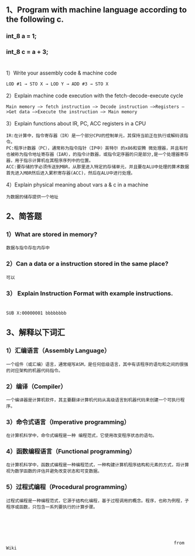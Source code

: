 ## 1、Program with machine language according to the following c. <br/>
### int_8 a = 1; <br/>
### int_8 c = a + 3; <br/><br/>

1）Write your assembly code & machine code<br/>
    
    LOD #1 → STO X → LOD Y → ADD #3 → STO X

2）Explain machine code execution with the fetch-decode-execute cycle <br/>

    Main memory –> fetch instruction –> Decode instruction –>Registers –>Get data –>Execute the instruction –> Main memory

3）Explain functions about  IR, PC, ACC registers in a CPU<br/>

    IR:在计算中，指令寄存器（IR）是一个部分CPU的控制单元，其保持当前正在执行或解码该指令。
    PC:程序计数器（PC），通常称为指令指针（IP中）英特尔 的x86和安腾 微处理器，并且有时也被称为指令地址寄存器（IAR），的指令计数器，或指令定序器的只是部分,是一个处理器寄存器，用于指示计算机在其程序序列中的位置。
    ACC:要存储的字必须传送到MBR，从那里进入特定的存储单元，并且要在ALU中处理的算术数据首先进入MBR然后进入累积寄存器(ACC)，然后在ALU中进行处理。

4）Explain physical meaning about vars a & c in a machine<br/>
    
    为数据的储存提供一个地址

## 2、简答题 <br/>
### 1）What are stored in memory?<br/> 

    数据与指令存在内存中

### 2）Can a data or a instruction stored in the same place? <br/>

    可以

### 3） Explain Instruction Format with example instructions.<br/><br/>

    SUB X:00000001 bbbbbbbb

## 3、解释以下词汇 <br/>
### 1）汇编语言（Assembly Language） <br/>
    一个组件（或汇编）语言，通常缩写ASM，是任何低级语言，其中有该程序的语句和之间的很强的对应架构的机器代码指令。
### 2）编译（Compiler） <br/>
    一个编译器是计算机软件，其主要翻译计算机代码从高级语言到机器代码来创建一个可执行程序。
### 3）命令式语言（Imperative programming） <br/>
    在计算机科学中，命令式编程是一种 编程范式，它使用改变程序状态的语句。
### 4）函数编程语言（Functional programming） <br/>
    在计算机科学中，函数式编程是一种编程范式，一种构建计算机程序结构和元素的方式，将计算视为数学函数的评估并避免改变状态和可变数据。
### 5）过程式编程（Procedural programming）
    过程式编程是一种编程范式，它源于结构化编程，基于过程调用的概念。程序，也称为例程，子程序或函数，只包含一系列要执行的计算步骤。

                                                        
                                                        
                                                        
                                                        
                                                        
                                                                    from Wiki